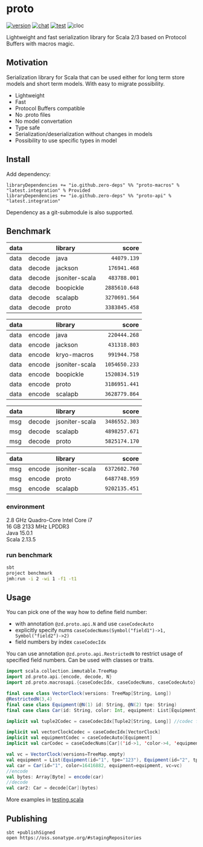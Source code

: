 # proto

[![version](https://img.shields.io/maven-central/v/io.github.zero-deps/proto-macros_3.0.0-RC1?label=version)](https://repo1.maven.org/maven2/io/github/zero-deps/)
[![chat](https://img.shields.io/discord/786606353820942366)](https://discord.gg/ns7ZYssxZS)
[![test](https://img.shields.io/github/workflow/status/zero-deps/proto/test?label=tests)](https://github.com/zero-deps/proto/actions/workflows/test.yml)
![cloc](https://img.shields.io/badge/cloc-833-blue)

Lightweight and fast serialization library for Scala 2/3 based on Protocol Buffers with macros magic.

## Motivation

Serialization library for Scala that can be used either for long term store models and short term models.
With easy to migrate possibility.

- Lightweight
- Fast
- Protocol Buffers compatible
- No .proto files
- No model convertation
- Type safe
- Serialization/deserialization without changes in models
- Possibility to use specific types in model

## Install

Add dependency:
```
libraryDependencies += "io.github.zero-deps" %% "proto-macros" % "latest.integration" % Provided
libraryDependencies += "io.github.zero-deps" %% "proto-api" % "latest.integration"
```

Dependency as a git-submodule is also supported.

## Benchmark

data |        | library        | score
---- | ------ |:-------------- | -------------:
data | decode | java           | `   44079.139`
data | decode | jackson        | `  176941.468`
data | decode | jsoniter-scala | `  483788.001`
data | decode | boopickle      | ` 2885610.648`
data | decode | scalapb        | ` 3270691.564`
data | decode | proto          | ` 3383845.458`

data |        | library        | score
---- | ------ |:-------------- | -------------:
data | encode | java           | `  220444.268`
data | encode | jackson        | `  431318.803`
data | encode | kryo-macros    | `  991944.758`
data | encode | jsoniter-scala | ` 1054650.233`
data | encode | boopickle      | ` 1520834.519`
data | encode | proto          | ` 3186951.441`
data | encode | scalapb        | ` 3628779.864`

data |        | library        | score
---- | ------ |:-------------- | -------------:
msg  | decode | jsoniter-scala | ` 3486552.303`
msg  | decode | scalapb        | ` 4898257.671`
msg  | decode | proto          | ` 5825174.170`

data |        | library        | score
---- | ------ |:-------------- | -------------:
msg  | encode | jsoniter-scala | ` 6372602.760`
msg  | encode | proto          | ` 6487748.959`
msg  | encode | scalapb        | ` 9202135.451`

### environment

2.8 GHz Quadro-Core Intel Core i7\
16 GB 2133 MHz LPDDR3\
Java 15.0.1\
Scala 2.13.5

### run benchmark

```bash
sbt
project benchmark
jmh:run -i 2 -wi 1 -f1 -t1
```

## Usage

You can pick one of the way how to define field number:
- with annotation `@zd.proto.api.N` and use `caseCodecAuto`
- explicitly specify nums `caseCodecNums(Symbol("field1")->1, Symbol("field2")->2)`
- field numbers by index `caseCodecIdx`

You can use annotation `@zd.proto.api.RestrictedN` to restrict usage of specified field numbers. Can be used with classes or traits.

```scala
import scala.collection.immutable.TreeMap
import zd.proto.api.{encode, decode, N}
import zd.proto.macrosapi.{caseCodecIdx, caseCodecNums, caseCodecAuto}

final case class VectorClock(versions: TreeMap[String, Long])
@RestrictedN(3,4)
final case class Equipment(@N(1) id: String, @N(2) tpe: String)
final case class Car(id: String, color: Int, equipment: List[Equipment], vc: VectorClock)

implicit val tuple2Codec = caseCodecIdx[Tuple2[String, Long]] //codec for TreeMap[String, Long]

implicit val vectorClockCodec = caseCodecIdx[VectorClock]
implicit val equipmentCodec = caseCodecAuto[Equipment]
implicit val carCodec = caseCodecNums[Car]('id->1, 'color->4, 'equipment->2, 'vc->3)

val vc = VectorClock(versions=TreeMap.empty)
val equipment = List(Equipment(id="1", tpe="123"), Equipment(id="2", tpe="456"))
val car = Car(id="1", color=16416882, equipment=equipment, vc=vc)
//encode
val bytes: Array[Byte] = encode(car)
//decode
val car2: Car = decode[Car](bytes)
```

More examples in [testing.scala](src/test/scala/testing.scala)

## Publishing

```
sbt +publishSigned
open https://oss.sonatype.org/#stagingRepositories
```
